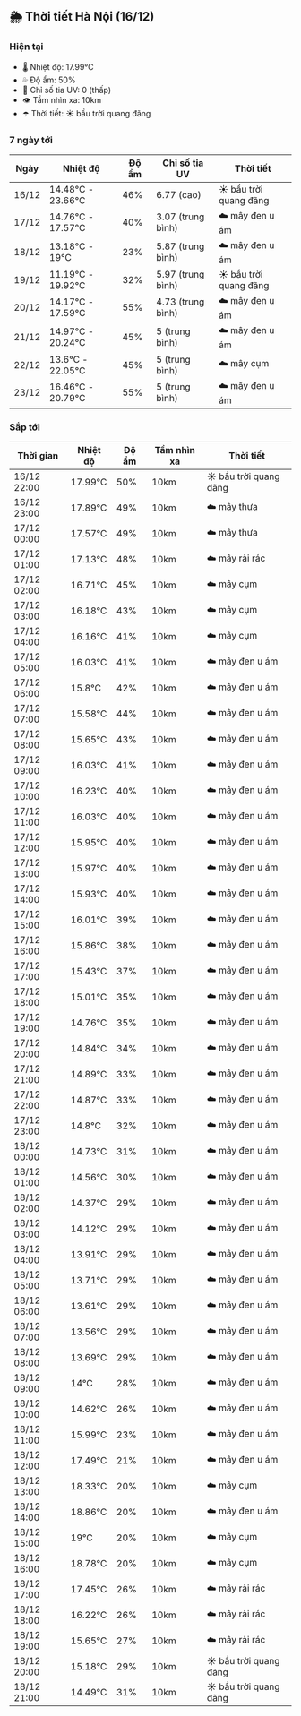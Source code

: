 ## 🌦️ Thời tiết Hà Nội (16/12)

### Hiện tại

- 🌡️ Nhiệt độ: 17.99℃
- 💦 Độ ẩm: 50%
- 🌟 Chỉ số tia UV: 0 (thấp)
- 👁️ Tầm nhìn xa: 10km
- ☂️ Thời tiết: ☀️ bầu trời quang đãng

### 7 ngày tới

| Ngày | Nhiệt độ | Độ ẩm | Chỉ số tia UV | Thời tiết |
| --- | --- | --- | --- | --- |
| 16/12 | 14.48℃ - 23.66℃ | 46% | 6.77 (cao) | ☀️ bầu trời quang đãng |
| 17/12 | 14.76℃ - 17.57℃ | 40% | 3.07 (trung bình) | ☁️ mây đen u ám |
| 18/12 | 13.18℃ - 19℃ | 23% | 5.87 (trung bình) | ☁️ mây đen u ám |
| 19/12 | 11.19℃ - 19.92℃ | 32% | 5.97 (trung bình) | ☀️ bầu trời quang đãng |
| 20/12 | 14.17℃ - 17.59℃ | 55% | 4.73 (trung bình) | ☁️ mây đen u ám |
| 21/12 | 14.97℃ - 20.24℃ | 45% | 5 (trung bình) | ☁️ mây đen u ám |
| 22/12 | 13.6℃ - 22.05℃ | 45% | 5 (trung bình) | ☁️ mây cụm |
| 23/12 | 16.46℃ - 20.79℃ | 55% | 5 (trung bình) | ☁️ mây đen u ám |

### Sắp tới

| Thời gian | Nhiệt độ | Độ ẩm | Tầm nhìn xa | Thời tiết |
| --- | --- | --- | --- | --- |
| 16/12 22:00 | 17.99℃ | 50% | 10km | ☀️ bầu trời quang đãng |
| 16/12 23:00 | 17.89℃ | 49% | 10km | ☁️ mây thưa |
| 17/12 00:00 | 17.57℃ | 49% | 10km | ☁️ mây thưa |
| 17/12 01:00 | 17.13℃ | 48% | 10km | ☁️ mây rải rác |
| 17/12 02:00 | 16.71℃ | 45% | 10km | ☁️ mây cụm |
| 17/12 03:00 | 16.18℃ | 43% | 10km | ☁️ mây cụm |
| 17/12 04:00 | 16.16℃ | 41% | 10km | ☁️ mây cụm |
| 17/12 05:00 | 16.03℃ | 41% | 10km | ☁️ mây đen u ám |
| 17/12 06:00 | 15.8℃ | 42% | 10km | ☁️ mây đen u ám |
| 17/12 07:00 | 15.58℃ | 44% | 10km | ☁️ mây đen u ám |
| 17/12 08:00 | 15.65℃ | 43% | 10km | ☁️ mây đen u ám |
| 17/12 09:00 | 16.03℃ | 41% | 10km | ☁️ mây đen u ám |
| 17/12 10:00 | 16.23℃ | 40% | 10km | ☁️ mây đen u ám |
| 17/12 11:00 | 16.03℃ | 40% | 10km | ☁️ mây đen u ám |
| 17/12 12:00 | 15.95℃ | 40% | 10km | ☁️ mây đen u ám |
| 17/12 13:00 | 15.97℃ | 40% | 10km | ☁️ mây đen u ám |
| 17/12 14:00 | 15.93℃ | 40% | 10km | ☁️ mây đen u ám |
| 17/12 15:00 | 16.01℃ | 39% | 10km | ☁️ mây đen u ám |
| 17/12 16:00 | 15.86℃ | 38% | 10km | ☁️ mây đen u ám |
| 17/12 17:00 | 15.43℃ | 37% | 10km | ☁️ mây đen u ám |
| 17/12 18:00 | 15.01℃ | 35% | 10km | ☁️ mây đen u ám |
| 17/12 19:00 | 14.76℃ | 35% | 10km | ☁️ mây đen u ám |
| 17/12 20:00 | 14.84℃ | 34% | 10km | ☁️ mây đen u ám |
| 17/12 21:00 | 14.89℃ | 33% | 10km | ☁️ mây đen u ám |
| 17/12 22:00 | 14.87℃ | 33% | 10km | ☁️ mây đen u ám |
| 17/12 23:00 | 14.8℃ | 32% | 10km | ☁️ mây đen u ám |
| 18/12 00:00 | 14.73℃ | 31% | 10km | ☁️ mây đen u ám |
| 18/12 01:00 | 14.56℃ | 30% | 10km | ☁️ mây đen u ám |
| 18/12 02:00 | 14.37℃ | 29% | 10km | ☁️ mây đen u ám |
| 18/12 03:00 | 14.12℃ | 29% | 10km | ☁️ mây đen u ám |
| 18/12 04:00 | 13.91℃ | 29% | 10km | ☁️ mây đen u ám |
| 18/12 05:00 | 13.71℃ | 29% | 10km | ☁️ mây đen u ám |
| 18/12 06:00 | 13.61℃ | 29% | 10km | ☁️ mây đen u ám |
| 18/12 07:00 | 13.56℃ | 29% | 10km | ☁️ mây đen u ám |
| 18/12 08:00 | 13.69℃ | 29% | 10km | ☁️ mây đen u ám |
| 18/12 09:00 | 14℃ | 28% | 10km | ☁️ mây đen u ám |
| 18/12 10:00 | 14.62℃ | 26% | 10km | ☁️ mây đen u ám |
| 18/12 11:00 | 15.99℃ | 23% | 10km | ☁️ mây đen u ám |
| 18/12 12:00 | 17.49℃ | 21% | 10km | ☁️ mây đen u ám |
| 18/12 13:00 | 18.33℃ | 20% | 10km | ☁️ mây cụm |
| 18/12 14:00 | 18.86℃ | 20% | 10km | ☁️ mây đen u ám |
| 18/12 15:00 | 19℃ | 20% | 10km | ☁️ mây cụm |
| 18/12 16:00 | 18.78℃ | 20% | 10km | ☁️ mây cụm |
| 18/12 17:00 | 17.45℃ | 26% | 10km | ☁️ mây rải rác |
| 18/12 18:00 | 16.22℃ | 26% | 10km | ☁️ mây rải rác |
| 18/12 19:00 | 15.65℃ | 27% | 10km | ☁️ mây rải rác |
| 18/12 20:00 | 15.18℃ | 29% | 10km | ☀️ bầu trời quang đãng |
| 18/12 21:00 | 14.49℃ | 31% | 10km | ☀️ bầu trời quang đãng |

